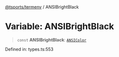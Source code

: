[@tsports/termenv](../index.md) / ANSIBrightBlack

# Variable: ANSIBrightBlack

> `const` **ANSIBrightBlack**: [`ANSIColor`](../classes/ANSIColor.md)

Defined in: types.ts:553
